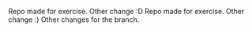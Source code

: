 Repo made for exercise. Other change :D 
Repo made for exercise. Other change :) 
Other changes for the branch. 
